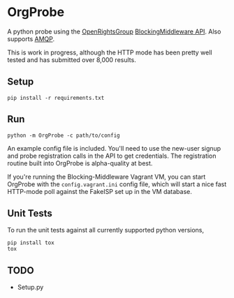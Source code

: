 OrgProbe
========

A python probe using the [OpenRightsGroup](https://www.openrightsgroup.org/) [BlockingMiddleware API](https://github.com/openrightsgroup/Blocking-Middleware).  Also supports [AMQP](https://en.wikipedia.org/wiki/Advanced_Message_Queuing_Protocol).

This is work in progress, although the HTTP mode has been pretty well tested and has submitted over 8,000 results.

## Setup

    pip install -r requirements.txt

## Run

    python -m OrgProbe -c path/to/config

An example config file is included.  You'll need to use the new-user signup and probe registration calls in the API to get credentials.  The registration routine built into OrgProbe is alpha-quality at best.

If you're running the Blocking-Middleware Vagrant VM, you can start OrgProbe with the `config.vagrant.ini` config file, which will start a nice fast HTTP-mode poll against the FakeISP set up in the VM database.

## Unit Tests

To run the unit tests against all currently supported python versions, 

    pip install tox
    tox

## TODO 

* Setup.py